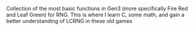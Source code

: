 Collection of the most basic functions in Gen3 (more specifically Fire Red and Leaf Green) for RNG. This is where I learn C, some math, and gain a better understanding of LCRNG in these old games
